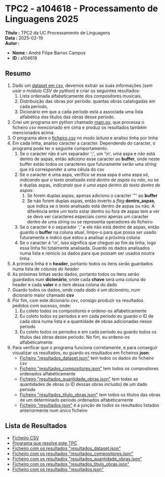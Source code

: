 # TPC2 - a104618 - Processamento de Linguagens 2025

**Titulo :** TPC2 da UC Processamento de Linguagens  
**Data :** 2025-02-19  
**Autor :**  
- **Nome :** André Filipe Barros Campos  
- **ID :** a104618  

## Resumo

1. Dado um [dataset em csv](obras.csv), devemos extrair as suas informações _(sem usar o módulo CSV de python)_ e criar os seguintes resultados:  
    1. Lista ordenada alfabeticamente dos compositores musicais,  
    2. Distribuição das obras por período: quantas obras catalogadas em cada período,  
    3. Dicionário em que a cada período está a associada uma lista alfabética dos títulos das obras desse período.  
2. Criei um programa em python chamado [main.py](main.py), que processa o ficheiro csv mencionado em cima e produz os resultados também mencionados acima.  
3. O programa abre o [ficheiro csv](obras.csv) no modo _leitura_ e analiso linha por linha  
4. Em cada linha, analiso caracter a caracter. Dependendo do caracter, o programa pode ter o seguinte comportamento:  
    1. Se o caracter não é um separador _';'_, um '\n', uma aspa e não está dentro de aspas, então adiciono esse caracter ao **buffer**, onde neste buffer estão todos os caracteres que futuramente serão uma _string_ que irá corresponder a uma célula do csv    
    2. Se o caracter é uma aspa, verifico se essa aspa é uma aspa só, _indicando que o texto analisado está dentro de aspas ou não_, ou se é duplas aspas, _indicando que é uma aspa dentro do texto dentro de aspas_:  
        1. Se forem duplas aspas, apenas adiciono o caracter '"' ao **buffer**  
        2. Se não forem duplas aspas, então inverto a _flag_ **dentro_aspas**, que indica se o texto analisado está dentro de aspas ou não. A diferência entre um texto estar dentro ou fora de aspas tem a ver se devo ver caracteres especiais como apenas um caracter dentro de uma _string_ ou se representa operadores do ficheiro  
    3. Se o caracter é o separador _';'_ e ele não está dentro de aspas, então guardo o **buffer** na coluna atual, limpo-o para que possa ser usado futuramente e indico que estou a analisar a próxima coluna  
    4. Se o caracter é '\n', isso significa que cheguei ao fim da linha, logo essa linha foi totalmente analisada. Guardo os dados analisados numa lista e reinicio os dados para que possam ser usados noutra linha  
5. A primeira linha é o **header**, portanto todos os itens serão guardados numa lista de _colunas do header_  
6. As próximas linhas serão dados, portanto todos os itens serão guardados num **dicionário**, onde cada **chave** será uma coluna do header e cada **valor** é o item dessa coluna do dado  
7. Guardo todos os dados, _onde cada dado é um dicionário_, num dicionário maior chamado **csv**  
8. Por fim, com este dicionário _csv_, consigo produzir os resultados pedidos com sucesso, onde:  
    1. Eu coleto todos os compositores e ordeno-os alfabeticamente  
    2. Eu coleto todos os periodos e em cada periodo eu guardo o ID de cada obra numa lista e a quantidade de obras adicionadas nesse periodo  
    3. Eu coleto todos os periodos e em cada periodo eu guardo todos os títulos das obras desse periodo. No fim, eu ordeno-os alfabéticamente  
9. Para verificar que o programa funciona corretamente, e para conseguir visualizar os resultados, eu guardo os resultados em ficheiros **json**:  
    - [Ficheiro "resultados_dataset.json"](resultados_dataset.json) tem todos os dados do ficheiro csv  
    - [Ficheiro "resultados_compositores.json"](resultados_compositores.json) tem todos os compositores ordenados alfabéticamente  
    - [Ficheiro "resultados_quantidade_obras.json"](resultados_quantidade_obras.json) tem todas as quantidades de obras (o ID dessas obras incluido) de um dado periodo  
    - [Ficheiro "resultados_titulo_obras.json"](resultados_titulo_obras.json) tem todos os títulos das obras de um determinado periodo ordenados alfabéticamente  
    - [Ficheiro "resultados.json"](resultados.json) é a junção de todos os resultados listados anteriormente num único ficheiro  

## Lista de Resultados

- [Ficheiro CSV](obras.csv)  
- [Programa que resolve este TPC](main.py)  
- [Ficheiro com os resultados "resultados_dataset.json"](resultados_dataset.json)  
- [Ficheiro com os resultados "resultados_compositores.json"](resultados_compositores.json)  
- [Ficheiro com os resultados "resultados_quantidade_obras.json"](resultados_quantidade_obras.json)  
- [Ficheiro com os resultados "resultados_titulo_obras.json"](resultados_titulo_obras.json)  
- [Ficheiro com os resultados "resultados.json"](resultados.json)  

